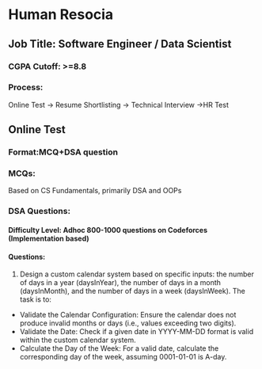 # Human Resocia
## Job Title:  Software Engineer / Data Scientist

### CGPA Cutoff: >=8.8
### Process:
Online Test -> Resume Shortlisting -> Technical Interview ->HR Test

## Online Test
### Format:MCQ+DSA question
### MCQs:
Based on CS Fundamentals, primarily DSA and OOPs
### DSA Questions:
#### Difficulty Level: Adhoc 800-1000 questions on Codeforces (Implementation based)
#### Questions:
1. Design a custom calendar system based on specific inputs: the number of days in a year (daysInYear), the number of days in a month (daysInMonth), and the number of days in a week (daysInWeek). The task is to:

- Validate the Calendar Configuration: Ensure the calendar does not produce invalid months or days (i.e., values exceeding two digits).
- Validate the Date: Check if a given date in YYYY-MM-DD format is valid within the custom calendar system.
- Calculate the Day of the Week: For a valid date, calculate the corresponding day of the week, assuming 0001-01-01 is A-day.